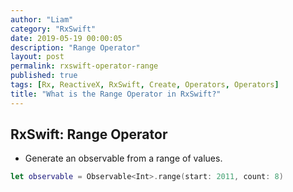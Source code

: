 ```yaml
---
author: "Liam"
category: "RxSwift"
date: 2019-05-19 00:00:05
description: "Range Operator"
layout: post
permalink: rxswift-operator-range
published: true
tags: [Rx, ReactiveX, RxSwift, Create, Operators, Operators]
title: "What is the Range Operator in RxSwift?"
---
```


## RxSwift: Range Operator

- Generate an observable from a range of values.

```swift
let observable = Observable<Int>.range(start: 2011, count: 8)
```
